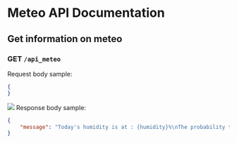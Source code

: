 # Meteo API Documentation

## Get information on meteo

### GET `/api_meteo`

Request body sample:

```Json
{
}
```

![](https://img.shields.io/static/v1?label=&message=201&color) Response body sample:

```Json
{
    "message": "Today's humidity is at : {humidity}%\nThe probability that it's gonna rain in the next 24 hours is : {probability}%"
}
```
